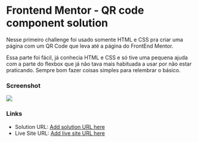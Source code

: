 # Frontend Mentor - QR code component solution

Nesse primeiro challenge foi usado somente HTML e CSS pra criar uma página com um QR Code que leva até a página do FrontEnd Mentor. 

Essa parte foi fácil, já conhecia HTML e CSS e só tive uma pequena ajuda com a parte do flexbox que já não tava mais habituada a usar por não estar praticando. Sempre bom fazer coisas simples para relembrar o básico.

### Screenshot

![](./screenshot.jpg)

### Links

- Solution URL: [Add solution URL here](https://your-solution-url.com)
- Live Site URL: [Add live site URL here](https://your-live-site-url.com)
